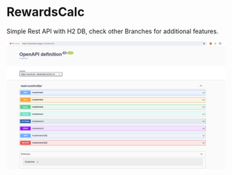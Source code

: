 # RewardsCalc



Simple Rest API with H2 DB, check other Branches for additional features.

![img.png](img.png)